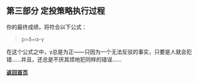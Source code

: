 ## 第三部分 定投策略执行过程

你的最终成绩，将符合以下公式：

> p=δ+α-γ

在这个公式之中，γ总是为正——只因为一个无法反驳的事实，只要是人就会犯错……并且，还总是不厌其烦地犯同样的错误……

[**返回首页**](./index.md)
